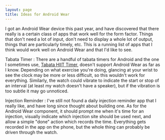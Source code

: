```yaml
---
layout: page
title: Ideas for Android Wear
---
```


I got an Android Wear device this past year, and have discovered that there really is a certain
class of apps that work well for the form factor.  Things that don't need a lot of input, don't need
to display a whole lot of output, things that are particularly timely, etc.  This is a running list
of apps that I think would work well on Android Wear and that I'd like to see.

Tabata Timer
: There are a handful of tabata timers for Android and the one I sometimes use, [Tabata HIIT
Timer](https://play.google.com/store/apps/details?id=com.xquadro.tabataTimer), doesn't support
Android Wear as far as I know.  Depending on what exercise you're doing, glancing at your wrist to
see the clock may be more or less difficult, so this wouldn't work for everything.  Similarly, the
watch could vibrate to indicate the start or stop of an interval (at least my watch doesn't have a
speaker), but if the vibration is too subtle it may go unnoticed.

Injection Reminder
: I've still not found a daily injection reminder app that I really like, and have long since
thought about building one.  As for the Android Wear component, it should prompt me when it's time
for an injection, visually indicate which injection site should be used next, and allow a simple
"done" action which records the time.  Everything gets recorded in the app on the phone, but the
whole thing can probably be driven through the watch.

